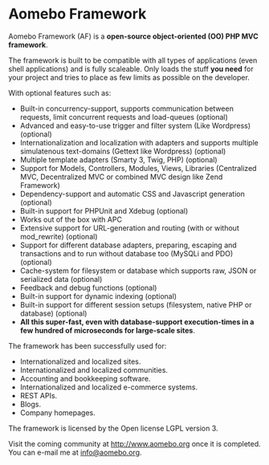 # Aomebo Framework

Aomebo Framework (AF) is a **open-source object-oriented (OO) PHP MVC framework**. 

The framework is built to be compatible with all types of applications (even shell applications) and is fully scaleable. 
Only loads the stuff **you need** for your project and tries to place as few limits as possible on the developer.

With optional features such as:

* Built-in concurrency-support, supports communication between requests, limit concurrent requests and load-queues (optional) 
* Advanced and easy-to-use trigger and filter system (Like Wordpress) (optional)
* Internationalization and localization with adapters and supports multiple simulatenous text-domains (Gettext like Wordpress) (optional)
* Multiple template adapters (Smarty 3, Twig, PHP) (optional)
* Support for Models, Controllers, Modules, Views, Libraries (Centralized MVC, Decentralized MVC or combined MVC design like Zend Framework)
* Dependency-support and automatic CSS and Javascript generation (optional)
* Built-in support for PHPUnit and Xdebug (optional)
* Works out of the box with APC
* Extensive support for URL-generation and routing (with or without mod_rewrite) (optional)
* Support for different database adapters, preparing, escaping and transactions and to run without database too (MySQLi and PDO) (optional)
* Cache-system for filesystem or database which supports raw, JSON or serialized data (optional)
* Feedback and debug functions (optional)
* Built-in support for dynamic indexing (optional)
* Built-in support for different session setups (filesystem, native PHP or database) (optional)
* **All this super-fast, even with database-support execution-times in a few hundred of microseconds for large-scale sites**.

The framework has been successfully used for:

* Internationalized and localized sites.
* Internationalized and localized communities.
* Accounting and bookkeeping software.
* Internationalized and localized e-commerce systems.
* REST APIs.
* Blogs.
* Company homepages.

The framework is licensed by the Open license LGPL version 3.

Visit the coming community at <http://www.aomebo.org> once it is completed. 
You can e-mail me at <info@aomebo.org>.
